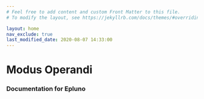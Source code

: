 ```yaml
---
# Feel free to add content and custom Front Matter to this file.
# To modify the layout, see https://jekyllrb.com/docs/themes/#overriding-theme-defaults

layout: home
nav_exclude: true
last_modified_date: 2020-08-07 14:33:00
---
```


# Modus Operandi

### Documentation for Epluno